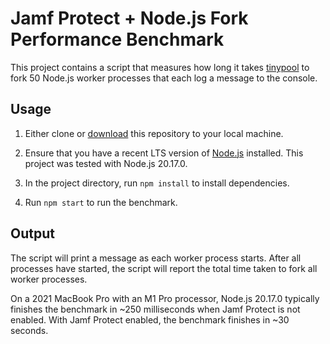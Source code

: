 # Jamf Protect + Node.js Fork Performance Benchmark

This project contains a script that measures how long it takes [tinypool](https://github.com/tinylibs/tinypool) to fork 50 Node.js worker processes that each log a message to the console.

## Usage

1. Either clone or [download](https://github.com/rgrove/jamf-node-fork-performance/archive/refs/heads/main.zip) this repository to your local machine.

2. Ensure that you have a recent LTS version of [Node.js](https://nodejs.org/) installed. This project was tested with Node.js 20.17.0.

3. In the project directory, run `npm install` to install dependencies.

4. Run `npm start` to run the benchmark.

## Output

The script will print a message as each worker process starts. After all processes have started, the script will report the total time taken to fork all worker processes.

On a 2021 MacBook Pro with an M1 Pro processor, Node.js 20.17.0 typically finishes the benchmark in ~250 milliseconds when Jamf Protect is not enabled. With Jamf Protect enabled, the benchmark finishes in ~30 seconds.
